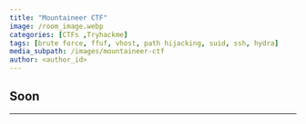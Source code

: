 ```yaml
---
title: "Mountaineer CTF"
image: /room_image.webp
categories: [CTFs ,Tryhackme]
tags: [brute force, ffuf, vhost, path hijacking, suid, ssh, hydra]
media_subpath: /images/mountaineer-ctf
author: <author_id>
---
```


## **Soon**
----